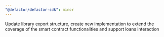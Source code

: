 ```yaml
---
"@defactor/defactor-sdk": minor
---
```


Update library export structure, create new implementation to extend the coverage of the smart contract functionalities and support loans interaction
